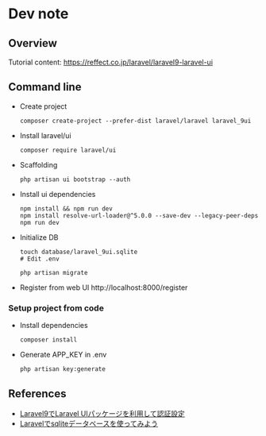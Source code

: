 # Dev note

## Overview

Tutorial content: https://reffect.co.jp/laravel/laravel9-laravel-ui

## Command line

* Create project
    ```shell
    composer create-project --prefer-dist laravel/laravel laravel_9ui
    ```
* Install laravel/ui
    ```shell
    composer require laravel/ui
    ```
* Scaffolding
    ```shell
    php artisan ui bootstrap --auth
    ```
* Install ui dependencies
    ```shell
    npm install && npm run dev
    npm install resolve-url-loader@^5.0.0 --save-dev --legacy-peer-deps
    npm run dev
    ```
* Initialize DB
    ```shell
    touch database/laravel_9ui.sqlite
    # Edit .env

    php artisan migrate
    ```
* Register from web UI http://localhost:8000/register

### Setup project from code

* Install dependencies
    ```shell
    composer install
    ```
* Generate APP_KEY in .env
    ```shell
    php artisan key:generate
    ```

## References

* [Laravel9でLaravel UIパッケージを利用して認証設定](https://reffect.co.jp/laravel/laravel9-laravel-ui)
* [Laravelでsqliteデータベースを使ってみよう](https://reffect.co.jp/laravel/laravel_sqlite)